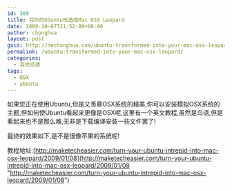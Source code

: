 ```yaml
---
id: 389
title: 将你的Ubuntu改造成Mac OSX Leopard
date: 2009-10-07T21:52:00+08:00
author: chonghua
layout: post
guid: http://hechonghua.com/ubuntu-transformed-into-your-mac-osx-leopard/
permalink: /ubuntu-transformed-into-your-mac-osx-leopard/
categories:
  - 其他资源
tags:
  - OSX
  - ubuntu
---
```

如果您正在使用Ubuntu,但是又羡慕OSX系统的精美,你可以安装模拟OSX系统的主题,但如何使Ubuntu看起来更像是OSX呢,这里有一个英文教程,虽然是鸟语,但是看起来也不是那么难,无非是下载编译安装一些文件罢了! 

<!--more-->

<!--more-->

最终的效果如下,是不是很像苹果的系统呢!</p> 

教程地址:[http://maketecheasier.com/turn-your-ubuntu-intrepid-into-mac-osx-leopard/2009/01/08](http://maketecheasier.com/turn-your-ubuntu-intrepid-into-mac-osx-leopard/2009/01/08 "http://maketecheasier.com/turn-your-ubuntu-intrepid-into-mac-osx-leopard/2009/01/08")